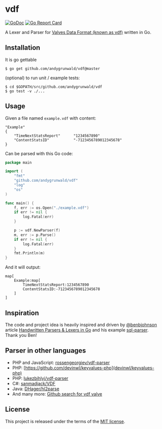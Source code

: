# vdf

[![GoDoc](https://godoc.org/github.com/andygrunwald/vdf?status.svg)](https://pkg.go.dev/github.com/andygrunwald/vdf)
[![Go Report Card](https://goreportcard.com/badge/github.com/andygrunwald/vdf)](https://goreportcard.com/report/github.com/andygrunwald/vdf)

A Lexer and Parser for [Valves Data Format (known as vdf)](https://developer.valvesoftware.com/wiki/KeyValues) written in Go.

## Installation

It is go gettable

```
$ go get github.com/andygrunwald/vdf@master
```
    
(optional) to run unit / example tests:

```
$ cd $GOPATH/src/github.com/andygrunwald/vdf
$ go test -v ./...
```

## Usage

Given a file named `example.vdf` with content:

```
"Example"
{
	"TimeNextStatsReport"      "1234567890"
	"ContentStatsID"           "-7123456789012345678"
}
```

Can be parsed with this Go code:

```go
package main

import (
	"fmt"
	"github.com/andygrunwald/vdf"
	"log"
	"os"
)

func main() {
	f, err := os.Open("./example.vdf")
	if err != nil {
		log.Fatal(err)
	}

	p := vdf.NewParser(f)
	m, err := p.Parse()
	if err != nil {
		log.Fatal(err)
	}
	fmt.Println(m)
}

```

And it will output:

```
map[
	Example:map[
		TimeNextStatsReport:1234567890
		ContentStatsID:-7123456789012345678
	]
]
```
## Inspiration

The code and project idea is heavily inspired and driven by [@benbjohnson](https://github.com/benbjohnson) article [Handwritten Parsers & Lexers in Go](https://blog.gopheracademy.com/advent-2014/parsers-lexers/) and his example [sql-parser](https://github.com/benbjohnson/sql-parser). Thank you Ben!

## Parser in other languages

* PHP and JavaScript: [rossengeorgiev/vdf-parser](https://github.com/rossengeorgiev/vdf-parser)
* PHP: [https://github.com/devinwl/keyvalues-php](devinwl/keyvalues-php)
* PHP: [lukezbihlyj/vdf-parser](https://github.com/lukezbihlyj/vdf-parser)
* C#: [sanmadjack/VDF](https://github.com/sanmadjack/VDF)
* Java: [DHager/hl2parse](https://github.com/DHager/hl2parse)
* And many more: [Github search for vdf valve](https://github.com/search?p=1&q=vdf+valve&ref=searchresults&type=Repositories&utf8=%E2%9C%93)
		
## License

This project is released under the terms of the [MIT license](http://en.wikipedia.org/wiki/MIT_License).
